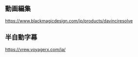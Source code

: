 
## 動画編集
https://www.blackmagicdesign.com/jp/products/davinciresolve

## 半自動字幕
https://vrew.voyagerx.com/ja/
